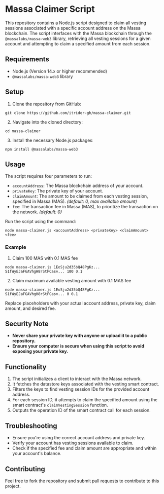 # Massa Claimer Script

This repository contains a Node.js script designed to claim all vesting sessions associated with a specific account address on the Massa blockchain. The script interfaces with the Massa blockchain through the `@massalabs/massa-web3` library, retrieving all vesting sessions for a given account and attempting to claim a specified amount from each session.

## Requirements

- Node.js (Version 14.x or higher recommended)
- `@massalabs/massa-web3` library

## Setup

1. Clone the repository from GitHub:

```
git clone https://github.com/itrider-gh/massa-claimer.git
```

2. Navigate into the cloned directory:

```
cd massa-claimer
```

3. Install the necessary Node.js packages:

```
npm install @massalabs/massa-web3
```

## Usage

The script requires four parameters to run:
- `accountAddress`: The Massa blockchain address of your account.
- `privateKey`: The private key of your account.
- `claimAmount`: The amount to be claimed from each vesting session, specified in Massa (MAS). *(default: 0, max available amount)*
- `fee`: The transaction fee in Massa (MAS), to prioritize the transaction on the network. *(default: 0)*

Run the script using the command:

```
node massa-claimer.js <accountAddress> <privateKey> <claimAmount> <fee> 
```

### Example

1. Claim 100 MAS with 0.1 MAS fee

```
node massa-claimer.js 1EoSju2d35bQ48PgKz... S1fWyEJaFGAVhgH8rStFCasv... 100 0.1
```

2. Claim maximum available vesting amount with 0.1 MAS fee

```
node massa-claimer.js 1EoSju2d35bQ48PgKz... S1fWyEJaFGAVhgH8rStFCasv... 0 0.1
```

Replace placeholders with your actual account address, private key, claim amount, and desired fee.

## Security Note

- **Never share your private key with anyone or upload it to a public repository.**
- **Ensure your computer is secure when using this script to avoid exposing your private key.**

## Functionality

1. The script initializes a client to interact with the Massa network.
2. It fetches the datastore keys associated with the vesting smart contract.
3. Filters the keys to find vesting session IDs for the provided account address.
4. For each session ID, it attempts to claim the specified amount using the smart contract's `claimVestingSession` function.
5. Outputs the operation ID of the smart contract call for each session.

## Troubleshooting

- Ensure you're using the correct account address and private key.
- Verify your account has vesting sessions available to claim.
- Check if the specified fee and claim amount are appropriate and within your account's balance.

## Contributing

Feel free to fork the repository and submit pull requests to contribute to this project.

